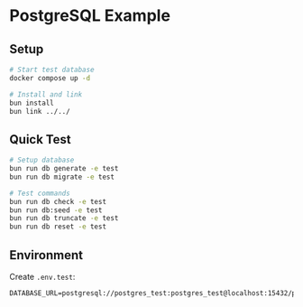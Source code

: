 # PostgreSQL Example

## Setup

```bash
# Start test database
docker compose up -d

# Install and link
bun install
bun link ../../
```

## Quick Test

```bash
# Setup database
bun run db generate -e test
bun run db migrate -e test

# Test commands
bun run db check -e test
bun run db:seed -e test
bun run db truncate -e test
bun run db reset -e test
```

## Environment

Create `.env.test`:
```env
DATABASE_URL=postgresql://postgres_test:postgres_test@localhost:15432/postgres_test
```